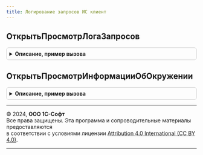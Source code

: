 ```yaml
---
title: Логирование запросов ИС клиент
---
```



## ОткрытьПросмотрЛогаЗапросов
<details style="margin: 1em 0; padding: 0.5em; border: 1px solid #ccc; border-radius: 6px;">

<summary style="font-weight: bold; cursor: pointer;">Описание, пример вызова</summary>

```bsl

Процедура ОткрытьПросмотрЛогаЗапросов(УникальныйИдентификаторФормы, Подсистема, АдресДанных = Неопределено) Экспорт
```

Пример вызова
```bsl
ЛогированиеЗапросовИСКлиент.ОткрытьПросмотрЛогаЗапросов(УникальныйИдентификаторФормы, Подсистема, АдресДанных);
```
</details>

## ОткрытьПросмотрИнформацииОбОкружении
<details style="margin: 1em 0; padding: 0.5em; border: 1px solid #ccc; border-radius: 6px;">

<summary style="font-weight: bold; cursor: pointer;">Описание, пример вызова</summary>

```bsl

Процедура ОткрытьПросмотрИнформацииОбОкружении(ФормаВладелец, Подсистема) Экспорт
```

Пример вызова
```bsl
ЛогированиеЗапросовИСКлиент.ОткрытьПросмотрИнформацииОбОкружении(ФормаВладелец, Подсистема) 
```
</details>

---

© 2024, **ООО 1С-Софт**  
Все права защищены. Эта программа и сопроводительные материалы предоставляются  
в соответствии с условиями лицензии [Attribution 4.0 International (CC BY 4.0)](https://creativecommons.org/licenses/by/4.0/legalcode).

---
